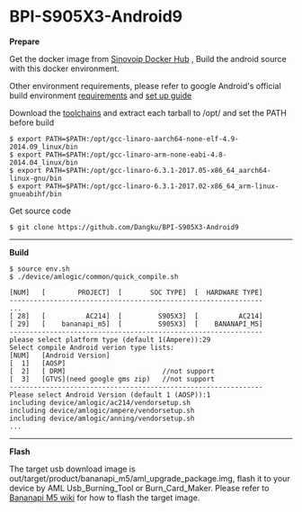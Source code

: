 # BPI-S905X3-Android9

**Prepare**

Get the docker image from [Sinovoip Docker Hub](https://hub.docker.com/r/sinovoip/bpi-build-android-7/) , Build the android source with this docker environment.

Other environment requirements, please refer to google Android's official build environment [requirements](https://source.android.com/setup/build/requirements) and [set up guide](https://source.android.com/setup/build/initializing) 

Download the [toolchains](https://download.banana-pi.dev/d/3ebbfa04265d4dddb81b/?p=/Tools/toolchains/bpi-m5&mode=list) and extract each tarball to /opt/ and set the PATH before build

    $ export PATH=$PATH:/opt/gcc-linaro-aarch64-none-elf-4.9-2014.09_linux/bin
    $ export PATH=$PATH:/opt/gcc-linaro-arm-none-eabi-4.8-2014.04_linux/bin
    $ export PATH=$PATH:/opt/gcc-linaro-6.3.1-2017.05-x86_64_aarch64-linux-gnu/bin
    $ export PATH=$PATH:/opt/gcc-linaro-6.3.1-2017.02-x86_64_arm-linux-gnueabihf/bin

Get source code

    $ git clone https://github.com/Dangku/BPI-S905X3-Android9

----------

**Build**

    $ source env.sh
    $ ./device/amlogic/common/quick_compile.sh
    
    [NUM]   [        PROJECT]  [       SOC TYPE]  [  HARDWARE TYPE]
    ---------------------------------------------------------------
    ...
    [ 28]   [          AC214]  [         S905X3]  [          AC214]
    [ 29]   [    bananapi_m5]  [         S905X3]  [    BANANAPI_M5]
    ---------------------------------------------------------------
    please select platform type (default 1(Ampere)):29
    Select compile Android verion type lists:
    [NUM]   [Android Version]
    [  1]   [AOSP]
    [  2]   [ DRM]                        //not support
    [  3]   [GTVS](need google gms zip)   //not support
    ---------------------------------------------------------------
    Please select Android Version (default 1 (AOSP)):1
    including device/amlogic/ac214/vendorsetup.sh
    including device/amlogic/ampere/vendorsetup.sh
    including device/amlogic/anning/vendorsetup.sh
    ...

----------
**Flash**

The target usb download image is out/target/product/bananapi_m5/aml_upgrade_package.img, flash it to your device by AML Usb_Burning_Tool or Burn_Card_Maker. Please refer to [Bananapi M5 wiki](http://wiki.banana-pi.org/Getting_Started_with_BPI-M5) for how to flash the target image.

